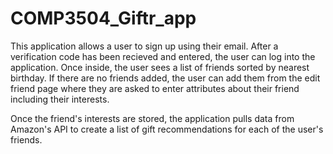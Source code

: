 # COMP3504_Giftr_app

This application allows a user to sign up using their email. After a verification code has been recieved and entered, the user can log into the application. 
Once inside, the user sees a list of friends sorted by nearest birthday. If there are no friends added, the user can add them from the edit friend page where they are asked
to enter attributes about their friend including their interests. 

Once the friend's interests are stored, the application pulls data from Amazon's API to create a list of gift recommendations for each of the user's friends. 
